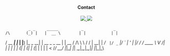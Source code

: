 



</a>
<h4 align="center">Contact</h4>                
<p align="center">

  </a>
   <a href="https://t.me/AvitGanteng">
   <img src="https://img.shields.io/badge/Telegram-%40AvitGanteng-blue">
   </a>
</a>
   <a href="https://www.instagram.com/___taufiksptra">
   <img src="https://img.shields.io/badge/instagram-%40______taufiksptra-green">
   </a>



              _ _     _____          _             _    
    /\       (_) |   |  __ \        | |           | |   
   /  \__   ___| |_  | |__) |_ _  __| | __ _ _ __ | | __
  / /\ \ \ / / | __| |  ___/ _` |/ _` |/ _` | '_ \| |/ /
 / ____ \ V /| | |_  | |  | (_| | (_| | (_| | | | |   < 
/_/    \_\_/ |_|\__| |_|   \__,_|\__,_|\__,_|_| |_|_|\_\
                                                        
                                                        
